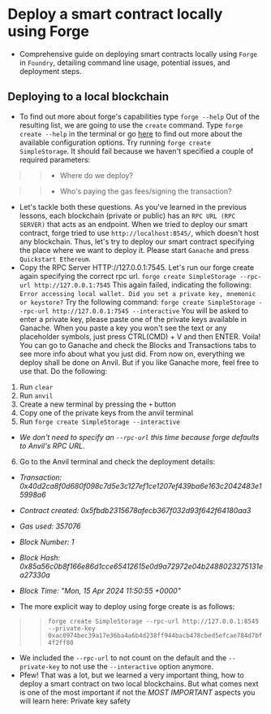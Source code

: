 # Deploy a smart contract locally using Forge
- Comprehensive guide on deploying smart contracts locally using `Forge` in `Foundry`, detailing command line usage, potential issues, and deployment steps.

## Deploying to a local blockchain
- To find out more about forge's capabilities type ``` forge --help ``` Out of the resulting list, we are going to use the `create` command. Type `forge create --help` in the terminal or go [here](https://book.getfoundry.sh/reference/forge/forge-create) to find out more about the available configuration options. Try running `forge create SimpleStorage`. It should fail because we haven't specified a couple of required parameters:

>> - Where do we deploy?

>> - Who's paying the gas fees/signing the transaction?

- Let's tackle both these questions. As you've learned in the previous lessons, each blockchain (private or public) has an `RPC URL (RPC SERVER)` that acts as an endpoint. When we tried to deploy our smart contract, forge tried to use `http://localhost:8545/`, which doesn't host any blockchain. Thus, let's try to deploy our smart contract specifying the place where we want to deploy it. Please start `Ganache` and press `Quickstart Ethereum`.
- Copy the RPC Server HTTP://127.0.0.1:7545. Let's run our forge create again specifying the correct rpc url. ``` forge create SimpleStorage --rpc-url http://127.0.0.1:7545 ``` This again failed, indicating the following: ``` Error accessing local wallet. Did you set a private key, mnemonic or keystore? ``` Try the following command: ``` forge create SimpleStorage --rpc-url http://127.0.0.1:7545 --interactive ``` You will be asked to enter a private key, please paste one of the private keys available in Ganache. When you paste a key you won't see the text or any placeholder symbols, just press CTRL(CMD) + V and then ENTER. Voila!  You can go to Ganache and check the Blocks and Transactions tabs to see more info about what you just did. From now on, everything we deploy shall be done on Anvil. But if you like Ganache more, feel free to use that. Do the following:

1. Run `clear`
2. Run `anvil`
3. Create a new terminal by pressing the `+` button
4. Copy one of the private keys from the anvil terminal
5. Run `forge create SimpleStorage --interactive`

- *We don't need to specify an `--rpc-url` this time because forge defaults to Anvil's RPC URL*.

6. Go to the Anvil terminal and check the deployment details:
- *Transaction: 0x40d2ca8f0d680f098c7d5e3c127ef1ce1207ef439ba6e163c2042483e15998a6*
- *Contract created: 0x5fbdb2315678afecb367f032d93f642f64180aa3*
- *Gas used: 357076*
- *Block Number: 1*
- *Block Hash: 0x85a56c0b8f166e86d1cce65412615e0d9a72972e04b2488023275131ea27330a*
- *Block Time: "Mon, 15 Apr 2024 11:50:55 +0000"*

- The more explicit way to deploy using forge create is as follows: 

>> `forge create SimpleStorage --rpc-url http://127.0.0.1:8545 --private-key 0xac0974bec39a17e36ba4a6b4d238ff944bacb478cbed5efcae784d7bf4f2ff80` 

- We included the `--rpc-url` to not count on the default and the `--private-key` to not use the `--interactive` option anymore.
- Pfew! That was a lot, but we learned a very important thing, how to deploy a smart contract on two local blockchains. But what comes next is one of the most important if not the *MOST IMPORTANT* aspects you will learn here: Private key safety
